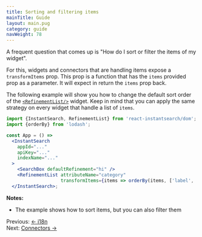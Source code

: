 ```yaml
---
title: Sorting and filtering items
mainTitle: Guide
layout: main.pug
category: guide
navWeight: 78
---
```


A frequent question that comes up is "How do I sort or filter the items of my widget".

For this, widgets and connectors that are handling items expose a `transformItems` prop. This prop is a function that has the `items` provided 
prop as a parameter. It will expect in return the `items` prop back. 

The following example will show you how to change the default sort order of the [`<RefinementList/>`](widgets/RefinementList.html) widget. Keep in mind
that you can apply the same strategy on every widget that handle a list of `items`. 

```jsx
import {InstantSearch, RefinementList} from 'react-instantsearch/dom';
import {orderBy} from 'lodash';

const App = () =>
  <InstantSearch
    appId="..."
    apiKey="..."
    indexName="..."
  >
    <SearchBox defaultRefinement="hi" />
    <RefinementList attributeName="category"
                    transformItems={items => orderBy(items, ['label', 'count'], ['asc', 'desc'])}/>
  </InstantSearch>;
```

**Notes:**
* The example shows how to sort items, but you can also filter them

<div class="guide-nav">
    <div class="guide-nav-left">
        Previous: <a href="guide/i18n.html">← i18n</a>
    </div>
    <div class="guide-nav-right">
        Next: <a href="guide/Connectors.html">Connectors →</a>
    </div>
</div>